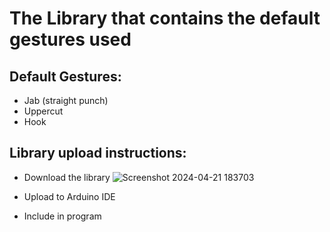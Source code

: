 # The Library that contains the default gestures used

## Default Gestures:
  - Jab (straight punch)
  - Uppercut
  - Hook
## Library upload instructions:
  - Download the library
![Screenshot 2024-04-21 183703](https://github.com/Wafflom/MIT-CRE-AT-E-team-HAPlas/assets/128776051/e48cb4b2-0d56-455a-828c-47c96e58ffa5)
  - Upload to Arduino IDE

  - Include in program
